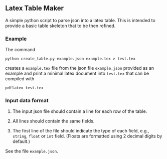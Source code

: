 Latex Table Maker
--

A simple python script to parse json
into a latex table.
This is intended to provide a basic
table skeleton that to be then refined.

### Example

The command

	python create_table.py example.json example.tex > test.tex
	
creates a `example.tex` file from the json file
`example.json`
provided as an example and print a minimal
latex document into `test.tex` that can be
compiled with

	pdflatex test.tex


### Input data format

1. The input json file should contain a line for
each row of the table.

2. All lines should contain the same fields.

3. The first line of the file should indicate
the type of each field, e.g., `string`, `float`
or `int` field. (Floats are formatted using 2 decimal digits by default.)

See the file `example.json`.

	

